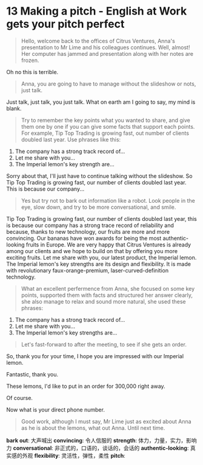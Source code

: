 # 13 Making a pitch - English  at Work gets your pitch perfect

 > Hello, welcome back to the offices of Citrus Ventures, Anna's presentation to Mr Lime and his colleagues continues. Well, almost! Her computer has jammed and presentation along with her notes are frozen.

Oh no this is terrible.

> Anna, you are going to have to manage without the slideshow or nots, just talk.

Just talk, just talk, you just talk. What on earth am I going to say, my mind is blank.

> Try to remember the key points what you wanted to share, and give them one by one if you can give some facts that support each points. For example, Tip Top Trading is growing fast, out number of clients doubled last year. Use phrases like this:

1. The company has a strong track record of...
2. Let me share with you...
3. The Imperial lemon's key strength are...

Sorry about that, I'll just have to continue talking without the slideshow. So Tip Top Trading is growing fast, our number of clients doubled last year. This is because our company...

> Yes but try not to bark out information like a robot. Look people in the eye, slow down, and try to be more conversational, and smile.

Tip Top Trading is growing fast, our number of clients doubled last year, this is because our company has a strong trace record of reliability and because, thanks to new technology, our fruits are more and more convincing. Our bananas have won awards for being the most authentic-looking fruits in Europe. We are very happy that Citrus Ventures is already among our clients and we hope to build on that by offering you more exciting fruits. Let me share with you, our latest product, the Imperial lemon. The Imperial lemon's key strengths are its design and flexibility. It is made with revolutionary faux-orange-premium, laser-curved-definition technology.

> What an excellent perfermence from Anna, she focused on some key points, supported them with facts and structured her answer clearly, she also manage to relax and sound more natural, she used these phrases:

1. The company has a strong track record of...
2. Let me share with you...
3. The Imperial lemon's key strengths are...

> Let's fast-forward to after the meeting, to see if she gets an order.

So, thank you for your time, I hope you are impressed with our Imperial lemon.

Fantastic, thank you.

These lemons, I'd like to put in an order for 300,000 right away.

Of course.

Now what is your direct phone number.

> Good work, although I must say, Mr Lime just as excited about Anna as he is about the lemons, what out Anna. Until next time.

**bark out**: 大声喊出
**convincing**: 令人信服的
**strength**: 体力，力量，实力，影响力
**conversational**: 非正式的，口语的，谈话的，会话的
**authentic-looking**: 真实感的外观
**flexibility**: 灵活性，弹性，柔性
**pitch**:  